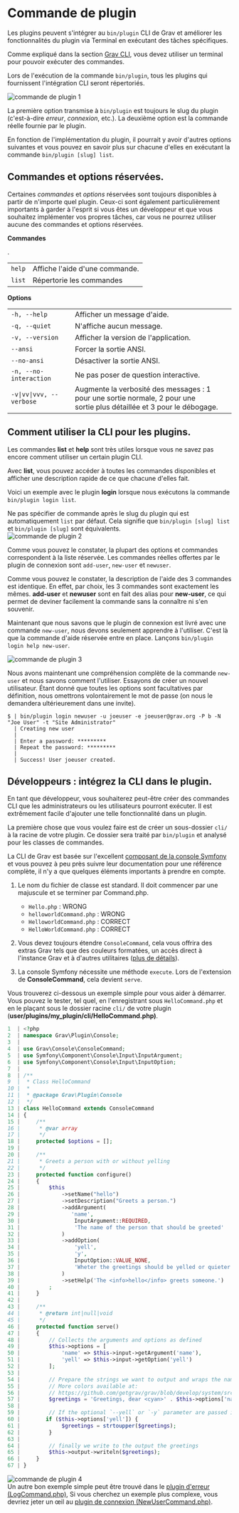 <h1 class="rem">Commande de plugin</h1>

Les plugins peuvent s'intégrer au `bin/plugin` CLI de Grav et améliorer les fonctionnalités du plugin via Terminal en exécutant des tâches spécifiques.

Comme expliqué dans la section [Grav CLI](./cli-commandes-grav.md), vous devez utiliser un terminal pour pouvoir exécuter des commandes.

Lors de l'exécution de la commande `bin/plugin`, tous les plugins qui fournissent l'intégration CLI seront répertoriés.

<img class= img src="https://learn.getgrav.org/user/pages/07.cli-console/03.grav-cli-plugin/bin-plugin.png" alt="commande de plugin 1">

La première option transmise à `bin/plugin` est toujours le slug du plugin (c'est-à-dire *erreur*, *connexion*, etc.). La deuxième option est la commande réelle fournie par le plugin.

En fonction de l'implémentation du plugin, il pourrait y avoir d'autres options suivantes et vous pouvez en savoir plus sur chacune d'elles en exécutant la commande `bin/plugin [slug] list`.

<h2 id="Commandes et options réservées">Commandes et options réservées.
<a href="#Commandes et options réservées" class="toc-anchor after"></a></h2>

Certaines *commandes* et *options* réservées sont toujours disponibles à partir de n'importe quel plugin. Ceux-ci sont également particulièrement importants à garder à l'esprit si vous êtes un développeur et que vous souhaitez implémenter vos propres tâches, car vous ne pourrez utiliser aucune des commandes et options réservées.

**Commandes**
<table>
<tr>
   <td> <code>help</code> </td>
   <td> Affiche l'aide d'une commande.</td>
</tr>
<tr>
   <td> <code>list</code> </td>
   <td> Répertorie les commandes</td>.
</tr>
</table>

**Options**
<table>
<tr>
   <td> <code>-h, --help</code> </td>
   <td> Afficher un message d'aide.</td>
</tr>   
<tr>
   <td> <code>-q,&nbsp;--quiet</code> </td>
   <td> N'affiche aucun message.</td>
</tr>
<tr>
   <td> <code>-v,&nbsp;--version</code> </td>
   <td> Afficher la version de l'application.</td>
</tr>
<tr>
   <td> <code>--ansi</code> </td>
   <td> Forcer la sortie ANSI.</td>
</tr>
<tr>
   <td> <code>--no-ansi</code> </td>
   <td> Désactiver la sortie ANSI.</td>
</tr>
<tr>
   <td> <code>-n,&nbsp;--no-interaction</code> </td>
   <td> Ne pas poser de question interactive.</td>
</tr>
<tr>
   <td> <code>-v|vv|vvv,&nbsp;--verbose</code> </td>
   <td> Augmente la verbosité des messages : 1 pour une sortie normale, 2 pour une<br> sortie plus détaillée et 3 pour le débogage.</td>
</tr>
</table>

<h2 id="Comment utiliser la CLI pour les plugins">Comment utiliser la CLI pour les plugins.
<a href="#Comment utiliser la CLI pour les plugins" class="toc-anchor after"></a></h2>

Les commandes **list** et **help** sont très utiles lorsque vous ne savez pas encore comment utiliser un certain plugin CLI.

Avec **list**, vous pouvez accéder à toutes les commandes disponibles et afficher une description rapide de ce que chacune d'elles fait.

Voici un exemple avec le plugin **login** lorsque nous exécutons la commande `bin/plugin login list`.

<div class="notice note">
Ne pas spécifier de commande après le slug du plugin qui est automatiquement <code>list</code> par défaut. Cela signifie que <code>bin/plugin [slug] list</code> et <code>bin/plugin [slug]</code> sont équivalents.
</div>

<img class= img src="https://learn.getgrav.org/user/pages/07.cli-console/03.grav-cli-plugin/bin-plugin-login.png" alt="commande de plugin 2">

Comme vous pouvez le constater, la plupart des options et commandes correspondent à la <id class="ancre">liste réservée</id>. Les commandes réelles offertes par le plugin de connexion sont `add-user`, `new-user` et `newuser`.

Comme vous pouvez le constater, la description de l'aide des 3 commandes est identique. En effet, par choix, les 3 commandes sont exactement les mêmes. **add-user** et **newuser** sont en fait des alias pour **new-user**, ce qui permet de deviner facilement la commande sans la connaître ni s'en souvenir.

Maintenant que nous savons que le plugin de connexion est livré avec une commande `new-user`, nous devons seulement apprendre à l'utiliser. C'est là que la commande d'aide réservée entre en place. Lançons `bin/plugin login help new-user`.

<img class= img src="https://learn.getgrav.org/user/pages/07.cli-console/03.grav-cli-plugin/bin-plugin-newuser.png" alt="commande de plugin 3">

Nous avons maintenant une compréhension complète de la commande `new-user` et nous savons comment l'utiliser. Essayons de créer un nouvel utilisateur. Étant donné que toutes les options sont facultatives par définition, nous omettrons volontairement le mot de passe (on nous le demandera ultérieurement dans une invite).

```console
$ | bin/plugin login newuser -u joeuser -e joeuser@grav.org -P b -N "Joe User" -t "Site Administrator"
  | Creating new user
  |
  | Enter a password: *********
  | Repeat the password: *********
  |
  | Success! User joeuser created.
```

<h2 id="Développeurs : intégrez la CLI dans le plugin">Développeurs : intégrez la CLI dans le plugin.
<a href="#Développeurs : intégrez la CLI dans le plugin" class="toc-anchor after"></a></h2>

En tant que développeur, vous souhaiterez peut-être créer des commandes CLI que les administrateurs ou les utilisateurs pourront exécuter. Il est extrêmement facile d'ajouter une telle fonctionnalité dans un plugin.

La première chose que vous voulez faire est de créer un sous-dossier `cli/` à la racine de votre plugin. Ce dossier sera traité par `bin/plugin` et analysé pour les classes de commandes.

La CLI de Grav est basée sur l'excellent [composant de la console Symfony](https://symfony.com/doc/current/components/console/introduction.html) et vous pouvez à peu près suivre leur documentation pour une référence complète, il n'y a que quelques éléments importants à prendre en compte.

1. Le nom du fichier de classe est standard. Il doit commencer par une majuscule et se terminer par Command.php.
    * `Hello.php` : WRONG
    * `helloworldCommand.php` : WRONG
    * `HelloworldCommand.php` : CORRECT
    * `HelloWorldCommand.php` : CORRECT

2. Vous devez toujours étendre `ConsoleCommand`, cela vous offrira des extras Grav tels que des couleurs formatées, un accès direct à l'instance Grav et à d'autres utilitaires ([plus de détails](https://github.com/getgrav/grav/blob/develop/system/src/Grav/Console/ConsoleTrait.php)).

3. La console Symfony nécessite une méthode `execute`. Lors de l'extension de **ConsoleCommand**, cela devient `serve`.

Vous trouverez ci-dessous un exemple simple pour vous aider à démarrer. Vous pouvez le tester, tel quel, en l'enregistrant sous `HelloCommand.php` et en le plaçant sous le dossier racine `cli/` de votre plugin (**user/plugins/my_plugin/cli/HelloCommand.php)**.

```php
1  | <?php
2  | namespace Grav\Plugin\Console;
3  | 
4  | use Grav\Console\ConsoleCommand;
5  | use Symfony\Component\Console\Input\InputArgument;
6  | use Symfony\Component\Console\Input\InputOption;
7  | 
8  | /**
9  |  * Class HelloCommand
10 |  *
11 |  * @package Grav\Plugin\Console
12 |  */
13 | class HelloCommand extends ConsoleCommand
14 | {
15 |     /**
16 |      * @var array
17 |      */
18 |     protected $options = [];
19 | 
20 |     /**
21 |      * Greets a person with or without yelling
22 |      */
23 |     protected function configure()
24 |     {
25 |         $this
26 |             ->setName("hello")
27 |             ->setDescription("Greets a person.")
28 |             ->addArgument(
29 |                'name',
30 |                 InputArgument::REQUIRED,
31 |                 'The name of the person that should be greeted'
32 |             )
33 |             ->addOption(
34 |                 'yell',
35 |                 'y',
36 |                 InputOption::VALUE_NONE,
37 |                 'Wheter the greetings should be yelled or quieter'
38 |             )
39 |             ->setHelp('The <info>hello</info> greets someone.')
40 |         ;
41 |     }
42 | 
43 |     /**
44 |      * @return int|null|void
45 |      */
46 |     protected function serve()
47 |     {
48 |         // Collects the arguments and options as defined
49 |         $this->options = [
50 |             'name' => $this->input->getArgument('name'),
51 |             'yell' => $this->input->getOption('yell')
52 |         ];
53 | 
54 |         // Prepare the strings we want to output and wraps the name into a cyan color
55 |         // More colors available at:
56 |         // https://github.com/getgrav/grav/blob/develop/system/src/Grav/Console/ ConsoleTrait.php
57 |         $greetings = 'Greetings, dear <cyan>' . $this->options['name'] . '</cyan>!';
58 | 
59 |         // If the optional `--yell` or `-y` parameter are passed in, let's convert 60 | everything to uppercase
60 |        if ($this->options['yell']) {
61 |             $greetings = strtoupper($greetings);
62 |         }
63 | 
64 |         // finally we write to the output the greetings
65 |         $this->output->writeln($greetings);
66 |     }
67 | }
```

<img class= img src="https://learn.getgrav.org/user/pages/07.cli-console/03.grav-cli-plugin/grav-plugin-hello.png" alt="commande de plugin 4">

<div class="notice note">
Un autre bon exemple simple peut être trouvé dans le <a href="https://github.com/getgrav/grav-plugin-error/blob/develop/cli/LogCommand.php">plugin d'erreur (LogCommand.php)</a>, Si vous cherchez un exemple plus complexe, vous devriez jeter un œil au <a href="https://github.com/getgrav/grav-plugin-login/blob/develop/cli/NewUserCommand.php">plugin de connexion (NewUserCommand.php)</a>.

</div>


